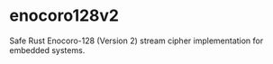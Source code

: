 # enocoro128v2
Safe Rust Enocoro-128 (Version 2) stream cipher implementation for embedded systems.
